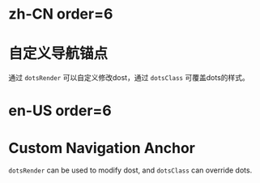# zh-CN order=6

# 自定义导航锚点

通过 `dotsRender` 可以自定义修改dost，通过 `dotsClass` 可覆盖dots的样式。

# en-US order=6

# Custom Navigation Anchor

`dotsRender` can be used to modify dost, and `dotsClass` can override dots.
